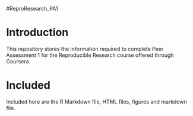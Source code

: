 #ReproResearch_PA1 

<h1> Introduction </h1>

This repository stores the information required to complete Peer Assessment 1 for the Reproducible Research course offered through Coursera.  

<h1> Included </h1>

Included here are the R Markdown file, HTML files, figures and markdown file. 
